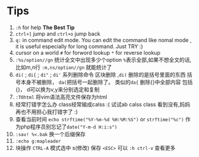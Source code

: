 #  Tips

01.  `:h` for help **The Best Tip**
02.  `ctrl+]` jump and `ctrl+o` jump back
03.  `q:` in command edit mode. You can edit the command like nomal mode , it is useful especially for long command. Just TRY :)
04.  cursor on a world  `#` for forword lookup `*` for reverse lookup
05.  `:%s/option//gn` 统计全文中出现多少个option `%`表示全部,如果不想全文的话,比如m,n行 `:m,ns/option//gn` 就能统计了
06.  `di(` ; `di{` ; `di"` ; `di'` 系列删除命令 区块删除 ,`di(` 删除的是括号里面的东西 括号本身不被删除， `da(`把括号一起删除了。 类似的`da{` 删除{}中全部内容 包括{}， d可以换为v,y来分别选定和复制
07.  `:TOhtml` 将vim语法高亮文件保存为html
08.  经常打错字怎么办 class经常输成calss :(  试试ab calss class 看到没有,妈妈再也不用担心我打错字了 :)
09.  查看当前时间 `echo strftime("%Y-%m-%d %H:%M:%S")` or `strftime("%c")` 作为php程序员别忘记了`date("Y-m-d H:i:s")` 
10. `:sav! %<.bak` 换一个后缀保存
11. `:echo g:mapleader`
12. 块操作  `CTRL-A` 模式选中 s(修改) 保存 `<ESC>` 可以 `:h ctrl-v` 查看更多





